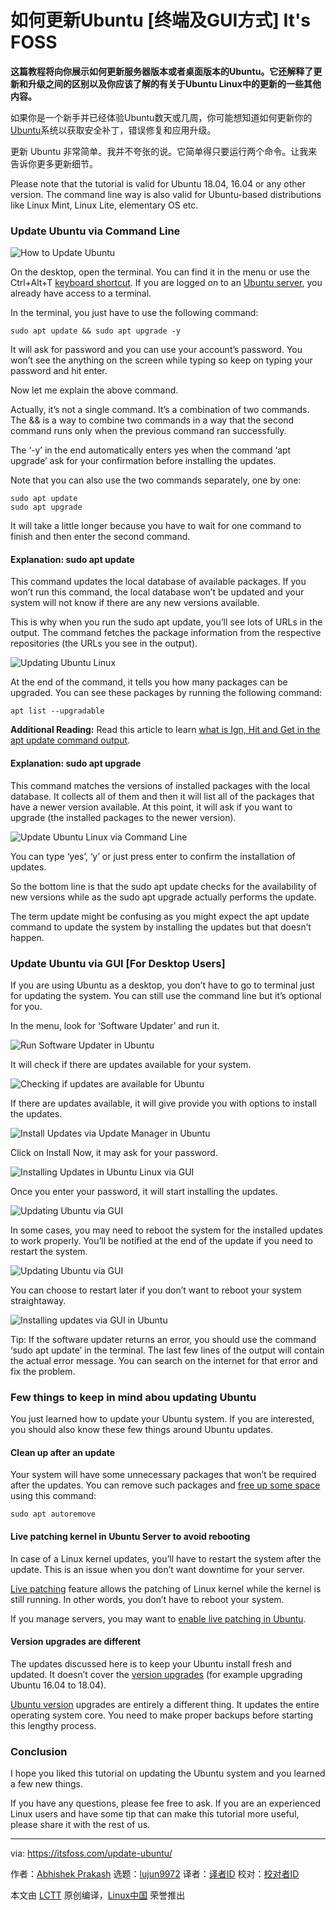 [#]: collector: (lujun9972)
[#]: translator: (LazyWolfLin)
[#]: reviewer: ( )
[#]: publisher: ( )
[#]: url: ( )
[#]: subject: (How to Update Ubuntu [Terminal & GUI Methods] It's FOSS)
[#]: via: (https://itsfoss.com/update-ubuntu/)
[#]: author: (Abhishek Prakash https://itsfoss.com/author/abhishek/)

如何更新Ubuntu [终端及GUI方式] It's FOSS
======

**这篇教程将向你展示如何更新服务器版本或者桌面版本的Ubuntu。它还解释了更新和升级之间的区别以及你应该了解的有关于Ubuntu Linux中的更新的一些其他内容。**

如果你是一个新手并已经体验Ubuntu数天或几周，你可能想知道如何更新你的[Ubuntu][1]系统以获取安全补丁，错误修复和应用升级。

更新 Ubuntu 非常简单。我并不夸张的说。它简单得只要运行两个命令。让我来告诉你更多更新细节。

Please note that the tutorial is valid for Ubuntu 18.04, 16.04 or any other version. The command line way is also valid for Ubuntu-based distributions like Linux Mint, Linux Lite, elementary OS etc.

### Update Ubuntu via Command Line

![How to Update Ubuntu][2]

On the desktop, open the terminal. You can find it in the menu or use the Ctrl+Alt+T [keyboard shortcut][3]. If you are logged on to an [Ubuntu server][4], you already have access to a terminal.

In the terminal, you just have to use the following command:

```
sudo apt update && sudo apt upgrade -y
```

It will ask for password and you can use your account’s password. You won’t see the anything on the screen while typing so keep on typing your password and hit enter.

Now let me explain the above command.

Actually, it’s not a single command. It’s a combination of two commands. The && is a way to combine two commands in a way that the second command runs only when the previous command ran successfully.

The ‘-y’ in the end automatically enters yes when the command ‘apt upgrade’ ask for your confirmation before installing the updates.

Note that you can also use the two commands separately, one by one:

```
sudo apt update
sudo apt upgrade
```

It will take a little longer because you have to wait for one command to finish and then enter the second command.

#### Explanation: sudo apt update

This command updates the local database of available packages. If you won’t run this command, the local database won’t be updated and your system will not know if there are any new versions available.

This is why when you run the sudo apt update, you’ll see lots of URLs in the output. The command fetches the package information from the respective repositories (the URLs you see in the output).

![Updating Ubuntu Linux][5]

At the end of the command, it tells you how many packages can be upgraded. You can see these packages by running the following command:

```
apt list --upgradable
```

**Additional Reading:** Read this article to learn [what is Ign, Hit and Get in the apt update command output][6].

#### Explanation: sudo apt upgrade

This command matches the versions of installed packages with the local database. It collects all of them and then it will list all of the packages that have a newer version available. At this point, it will ask if you want to upgrade (the installed packages to the newer version).

![Update Ubuntu Linux via Command Line][7]

You can type ‘yes’, ‘y’ or just press enter to confirm the installation of updates.

So the bottom line is that the sudo apt update checks for the availability of new versions while as the sudo apt upgrade actually performs the update.

The term update might be confusing as you might expect the apt update command to update the system by installing the updates but that doesn’t happen.

### Update Ubuntu via GUI [For Desktop Users]

If you are using Ubuntu as a desktop, you don’t have to go to terminal just for updating the system. You can still use the command line but it’s optional for you.

In the menu, look for ‘Software Updater’ and run it.

![Run Software Updater in Ubuntu][8]

It will check if there are updates available for your system.

![Checking if updates are available for Ubuntu][9]

If there are updates available, it will give provide you with options to install the updates.

![Install Updates via Update Manager in Ubuntu][10]

Click on Install Now, it may ask for your password.

![Installing Updates in Ubuntu Linux via GUI][11]

Once you enter your password, it will start installing the updates.

![Updating Ubuntu via GUI][12]

In some cases, you may need to reboot the system for the installed updates to work properly. You’ll be notified at the end of the update if you need to restart the system.

![Updating Ubuntu via GUI][12]

You can choose to restart later if you don’t want to reboot your system straightaway.

![Installing updates via GUI in Ubuntu][13]

Tip: If the software updater returns an error, you should use the command ‘sudo apt update’ in the terminal. The last few lines of the output will contain the actual error message. You can search on the internet for that error and fix the problem.

### Few things to keep in mind abou updating Ubuntu

You just learned how to update your Ubuntu system. If you are interested, you should also know these few things around Ubuntu updates.

#### Clean up after an update

Your system will have some unnecessary packages that won’t be required after the updates. You can remove such packages and [free up some space][14] using this command:

```
sudo apt autoremove
```

####  Live patching kernel in Ubuntu Server to avoid rebooting

In case of a Linux kernel updates, you’ll have to restart the system after the update. This is an issue when you don’t want downtime for your server.

[Live patching][15] feature allows the patching of Linux kernel while the kernel is still running. In other words, you don’t have to reboot your system.

If you manage servers, you may want to [enable live patching in Ubuntu][16].

#### Version upgrades are different

The updates discussed here is to keep your Ubuntu install fresh and updated. It doesn’t cover the [version upgrades][17] (for example upgrading Ubuntu 16.04 to 18.04).

[Ubuntu version][18] upgrades are entirely a different thing. It updates the entire operating system core. You need to make proper backups before starting this lengthy process.

### Conclusion

I hope you liked this tutorial on updating the Ubuntu system and you learned a few new things.

If you have any questions, please fee free to ask. If you are an experienced Linux users and have some tip that can make this tutorial more useful, please share it with the rest of us.

--------------------------------------------------------------------------------

via: https://itsfoss.com/update-ubuntu/

作者：[Abhishek Prakash][a]
选题：[lujun9972][b]
译者：[译者ID](https://github.com/译者ID)
校对：[校对者ID](https://github.com/校对者ID)

本文由 [LCTT](https://github.com/LCTT/TranslateProject) 原创编译，[Linux中国](https://linux.cn/) 荣誉推出

[a]: https://itsfoss.com/author/abhishek/
[b]: https://github.com/lujun9972
[1]: https://www.ubuntu.com/
[2]: https://i1.wp.com/itsfoss.com/wp-content/uploads/2018/12/how-to-update-ubuntu.png?resize=800%2C450&ssl=1
[3]: https://itsfoss.com/ubuntu-shortcuts/
[4]: https://www.ubuntu.com/download/server
[5]: https://i0.wp.com/itsfoss.com/wp-content/uploads/2018/12/update-ubunt-1.jpeg?resize=800%2C357&ssl=1
[6]: https://itsfoss.com/apt-get-linux-guide/
[7]: https://i2.wp.com/itsfoss.com/wp-content/uploads/2018/12/update-ubunt-2.jpeg?ssl=1
[8]: https://i0.wp.com/itsfoss.com/wp-content/uploads/2018/12/update-ubuntu-via-GUI-1.jpeg?resize=800%2C250&ssl=1
[9]: https://i2.wp.com/itsfoss.com/wp-content/uploads/2018/12/update-ubuntu-via-GUI-2.jpeg?resize=800%2C250&ssl=1
[10]: https://i0.wp.com/itsfoss.com/wp-content/uploads/2018/12/update-ubuntu-GUI-3.jpeg?resize=800%2C365&ssl=1
[11]: https://i2.wp.com/itsfoss.com/wp-content/uploads/2018/12/install-update-ubuntu-1.jpg?resize=800%2C450&ssl=1
[12]: https://i0.wp.com/itsfoss.com/wp-content/uploads/2018/12/installing-updates-ubuntu.jpg?ssl=1
[13]: https://i2.wp.com/itsfoss.com/wp-content/uploads/2018/12/installing-updates-ubuntu-2.jpeg?ssl=1
[14]: https://itsfoss.com/free-up-space-ubuntu-linux/
[15]: https://www.ubuntu.com/livepatch
[16]: https://www.cyberciti.biz/faq/howto-live-patch-ubuntu-linux-server-kernel-without-rebooting/
[17]: https://itsfoss.com/upgrade-ubuntu-version/
[18]: https://itsfoss.com/how-to-know-ubuntu-unity-version/
